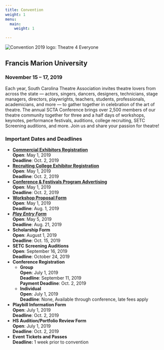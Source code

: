 ```yaml
---
title: Convention
weight: 1
menu:
  main:
    weight: 1

---
```

![Convention 2019 logo: Theatre 4 Everyone](/uploads/Logo-Theatre-for-Everyone-300x181.jpg)

## Francis Marion University

### November 15 – 17, 2019

Each year, South Carolina Theatre Association invites theatre lovers from across the state — actors, singers, dancers, designers, technicians, stage managers, directors, playwrights, teachers, students, professionals, academicians, and more — to gather together in celebration of the art of theatre. The annual SCTA Conference brings over 2,500 members of our theatre community together for three and a half days of workshops, keynotes, performance festivals, auditions, college recruiting, SETC Screening auditions, and more. Join us and share your passion for theatre!

### **Important Dates and Deadlines**

* [**Commercial Exhibitors Registration**](https://www.southcarolinatheatre.org/convention/register/vendors/index.html)  
  **Open**: May 1, 2019  
  **Deadline**: Oct. 2, 2019
* [**Recruiting College Exhibitor Registration**](https://www.southcarolinatheatre.org/convention/register/vendors/index.html)  
  **Open**: May 1, 2019  
  **Deadline**: Oct. 2, 2019
* [**Conference & Festivals Program Advertising**](https://www.southcarolinatheatre.org/about-scta/support-scta/index.html)[  
  ](https://www.virginiatheatre.org/sponsor-advertise)**Open**: May 1, 2019  
  **Deadline**: Oct. 2, 2019
* [**Workshop Proposal Form**](https://www.southcarolinatheatre.org/convention/workshops/submit-proposal/index.html)  
  **Open**: May 1, 2019  
  **Deadline**: Aug. 1, 2019
* [**_Play Entry Form_**](https://forms.gle/4TDYDLcD38mPFL8QA)  
  **Open**: May 5, 2019  
  **Deadline**: Aug. 21, 2019
* **Scholarship Form  
  Open**: August 1, 2019  
  **Deadline**: Oct. 15, 2019
* **SETC Screening Auditions  
  Open**: September 16, 2019  
  **Deadline**: October 24, 2019
* **Conference Registration**
  * **Group  
    Open**: July 1, 2019  
    **Deadline**: September 11, 2019  
    **Payment Deadline**: Oct. 2, 2019
  * **Individual**  
    **Open**: July 1, 2019  
    **Deadline**: None, Available through conference, late fees apply
* **Playbill Information Form  
  Open**: July 1, 2019  
  **Deadline**: Oct. 2, 2019
* **HS Audition/Portfolio Review Form**[  
  ](https://www.virginiatheatre.org/auditions)**Open**: July 1, 2019  
  **Deadline**: Oct. 2, 2019
* **Event Tickets and Passes  
  Deadline:** 1 week prior to convention